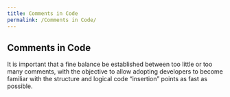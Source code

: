 ```yaml
---
title: Comments in Code
permalink: /Comments in Code/
---
```


## Comments in Code

It is important that a fine balance be established between too little or
too many comments, with the objective to allow adopting developers to
become familiar with the structure and logical code “insertion” points
as fast as possible.